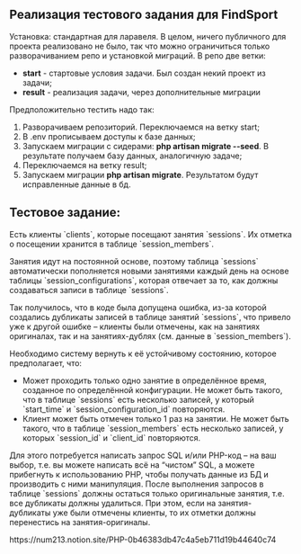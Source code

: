 <h2>Реализация тестового задания для FindSport</h2>
<p>Установка: стандартная для ларавеля. В целом, ничего публичного для проекта реализовано не было, так что можно ограничиться только разворачиванием репо и установкой миграций.
В репо две ветки:
<ul>
<li><b>start</b> - стартовые условия задачи. Был создан некий проект из задачи;</li>
<li><b>result</b> - реализация задачи, через дополнительные миграции</li>
</ul>
<p>Предположительно тестить надо так:
<ol>
<li>Разворачиваем репозиторий. Переключаемся на ветку start;</li>
<li>В .env прописываем доступы к базе данных;</li>
<li>Запускаем миграции с сидерами: <b>php artisan migrate --seed</b>. В результате получаем базу данных, аналогичную задаче;</li>
<li>Переключаемся на ветку result;</li>
<li>Запускаем миграции <b>php artisan migrate</b>. Результатом будут исправленные данные в бд.</li>
</ol></p>
</p>
<h2>Тестовое задание:</h2>
<p>
Есть клиенты `clients`, которые посещают занятия `sessions`. Их отметка о посещении хранится в таблице `session_members`. 
</p>
<p>
Занятия идут на постоянной основе, поэтому таблица `sessions` автоматически пополняется новыми занятиями каждый день на основе таблицы `session_configurations`, которая отвечает за то, как должны создаваться записи в таблице `sessions`. 
</p>
<p>
Так получилось, что в коде была допущена ошибка, из-за которой создались дубликаты записей в таблице занятий `sessions`, что привело уже к другой ошибке – клиенты были отмечены, как на занятиях оригиналах, так и на занятиях-дублях (см. данные в  `session_members`). 
</p>
<p>
Необходимо систему вернуть к её устойчивому состоянию, которое предполагает, что:
<ul>
<li>Может проходить только одно занятие в определённое время, созданное по определённой конфигурации. Не может быть такого, что в таблице  `sessions` есть несколько записей, у который `start_time` и `session_configuration_id` повторяются.</li>
<li>Клиент может быть отмечен только 1 раз на занятии. Не может быть такого, что в таблице `session_members` есть несколько записей, у которых `session_id` и `client_id` повторяются.</li>
</ul>
</p>
<p>
Для этого потребуется написать запрос SQL и/или PHP-код – на ваш выбор, т.е. вы можете написать всё на “чистом” SQL, а можете прибегнуть к использованию PHP, чтобы получать данные из БД и производить с ними манипуляция. После выполнения запросов в таблице `sessions` должны остаться только оригинальные занятия, т.е. все дубликаты должны удалиться. При этом, если на занятия-дубликаты уже были отмечены клиенты, то их отметки должны перенестись на занятия-оригиналы.
</p>
https://num213.notion.site/PHP-0b46383db47c4a5eb711d19b44640c74
